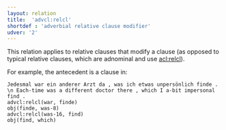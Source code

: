 ```yaml
---
layout: relation
title:  'advcl:relcl'
shortdef : 'adverbial relative clause modifier'
udver: '2'
---
```


This relation applies to relative clauses that modify a clause (as opposed to typical relative clauses, which are
adnominal and use [acl:relcl]()).

For example, the antecedent is a clause in:

~~~ sdparse
Jedesmal war ein anderer Arzt da , was ich etwas unpersönlich finde . \n Each-time was a different doctor there , which I a-bit impersonal find .
advcl:relcl(war, finde)
obj(finde, was-8)
advcl:relcl(was-16, find)
obj(find, which)
~~~
<!-- Interlanguage links updated Ne 5. května 2024, 18:20:36 CEST -->

